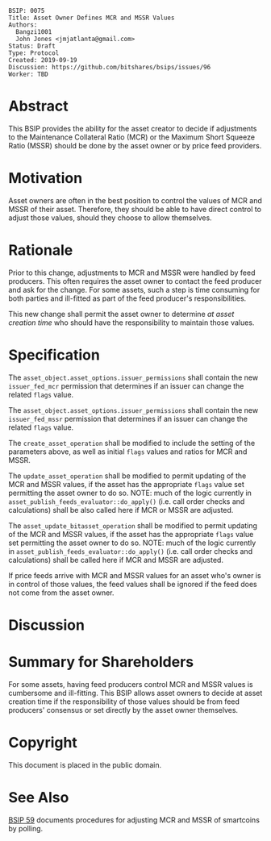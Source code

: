 ```
BSIP: 0075
Title: Asset Owner Defines MCR and MSSR Values
Authors:
  Bangzi1001
  John Jones <jmjatlanta@gmail.com>
Status: Draft
Type: Protocol
Created: 2019-09-19
Discussion: https://github.com/bitshares/bsips/issues/96
Worker: TBD
```

# Abstract
This BSIP provides the ability for the asset creator to decide if adjustments to the Maintenance Collateral Ratio (MCR) or the Maximum Short Squeeze Ratio (MSSR) should be done by the asset owner or by price feed providers.

# Motivation
Asset owners are often in the best position to control the values of MCR and MSSR of their asset. Therefore, they should be able to have direct control to adjust those values, should they choose to allow themselves.

# Rationale
Prior to this change, adjustments to MCR and MSSR were handled by feed producers. This often requires the asset owner to contact the feed producer and ask for the change. For some assets, such a step is time consuming for both parties and ill-fitted as part of the feed producer's responsibilities.

This new change shall permit the asset owner to determine *at asset creation time* who should have the responsibility to maintain those values.

# Specification
The `asset_object.asset_options.issuer_permissions` shall contain the new `issuer_fed_mcr` permission that determines if an issuer can change the related `flags` value.

The `asset_object.asset_options.issuer_permissions` shall contain the new `issuer_fed_mssr` permission that determines if an issuer can change the related `flags` value.

The `create_asset_operation` shall be modified to include the setting of the parameters above, as well as initial `flags` values and ratios for MCR and MSSR.

The `update_asset_operation` shall be modified to permit updating of the MCR and MSSR values, if the asset has the appropriate `flags` value set permitting the asset owner to do so. NOTE: much of the logic currently in `asset_publish_feeds_evaluator::do_apply()` (i.e. call order checks and calculations) shall be also called here if MCR or MSSR are adjusted.

The `asset_update_bitasset_operation` shall be modified to permit updating of the MCR and MSSR values, if the asset has the appropriate `flags` value set permitting the asset owner to do so. NOTE: much of the logic currently in `asset_publish_feeds_evaluator::do_apply()` (i.e. call order checks and calculations) shall be called here if MCR and MSSR are adjusted.

If price feeds arrive with MCR and MSSR values for an asset who's owner is in control of those values, the feed values shall be ignored if the feed does not come from the asset owner.

# Discussion

# Summary for Shareholders
For some assets, having feed producers control MCR and MSSR values is cumbersome and ill-fitting. This BSIP allows asset owners to decide at asset creation time if the responsibility of those values should be from feed producers' consensus or set directly by the asset owner themselves.

# Copyright
This document is placed in the public domain.

# See Also
[BSIP 59](https://github.com/bitshares/bsips/blob/master/bsip-0059.md) documents procedures for adjusting MCR and MSSR of smartcoins by polling.
